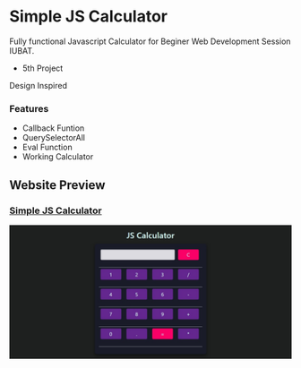 # Simple JS Calculator
Fully functional Javascript Calculator for Beginer Web Development Session IUBAT.
- 5th Project

Design Inspired

### Features
- Callback Funtion
- QuerySelectorAll
- Eval Function
- Working Calculator 

## Website Preview
### [Simple JS Calculator](https://shz-code.github.io/simple-js-calculator/)
![Frontend Bootcamp](./website-preview.jpeg)
